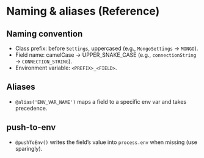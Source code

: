 # Naming & aliases (Reference)

## Naming convention
- Class prefix: before `Settings`, uppercased (e.g., `MongoSettings` → `MONGO`).
- Field name: camelCase → UPPER_SNAKE_CASE (e.g., `connectionString` → `CONNECTION_STRING`).
- Environment variable: `<PREFIX>_<FIELD>`.

## Aliases
- `@alias('ENV_VAR_NAME')` maps a field to a specific env var and takes precedence.

## push-to-env
- `@pushToEnv()` writes the field’s value into `process.env` when missing (use sparingly).
